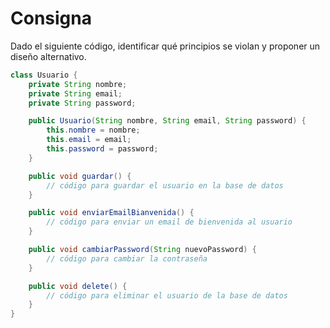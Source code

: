 # Consigna

Dado el siguiente código, identificar qué principios se violan y proponer un diseño alternativo.

``` java
class Usuario {
    private String nombre;
    private String email;
    private String password;

    public Usuario(String nombre, String email, String password) {
        this.nombre = nombre;
        this.email = email;
        this.password = password;
    }

    public void guardar() {
        // código para guardar el usuario en la base de datos
    }

    public void enviarEmailBianvenida() {
        // código para enviar un email de bienvenida al usuario
    }

    public void cambiarPassword(String nuevoPassword) {
        // código para cambiar la contraseña
    }

    public void delete() {
        // código para eliminar el usuario de la base de datos
    }
}
```
